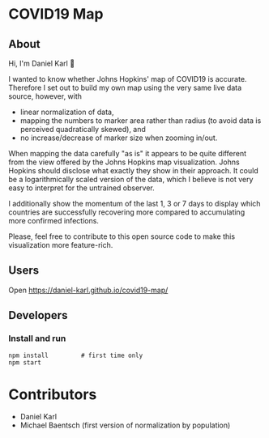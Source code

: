 # COVID19 Map

## About

Hi, I'm Daniel Karl 👋

I wanted to know whether Johns Hopkins' map of COVID19 is accurate. 
Therefore I set out to build my own map using the very same live data source,
however, with

- linear normalization of data,
- mapping the numbers to marker area rather than radius (to avoid data is perceived quadratically skewed), and
- no increase/decrease of marker size when zooming in/out.

When mapping the data carefully "as is" it appears to be quite different from the view offered by the Johns Hopkins map visualization. Johns Hopkins should disclose what exactly they show in their approach. It could be a logarithmically scaled version of the data, which I believe is not very easy to interpret for the untrained observer.

I additionally show the momentum of the last 1, 3 or 7 days to display which countries are successfully recovering more compared to accumulating more confirmed infections.

Please, feel free to contribute to this open source code to make this visualization more feature-rich.
 

## Users
Open https://daniel-karl.github.io/covid19-map/

## Developers
### Install and run
```
npm install         # first time only
npm start
```

# Contributors
- Daniel Karl
- Michael Baentsch (first version of normalization by population)
